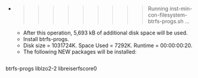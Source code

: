 * >>>>>>>>> Running inst-min-con-filesystem-btrfs-progs.sh ...
  * After this operation, 5,693 kB of additional disk space will be used.
  * Install btrfs-progs.
  * Disk size = 1031724K. Space Used = 7292K. Runtime = 00:00:00:20.
  * The following NEW packages will be installed:
  ```bash
btrfs-progs liblzo2-2 libreiserfscore0
  ```
